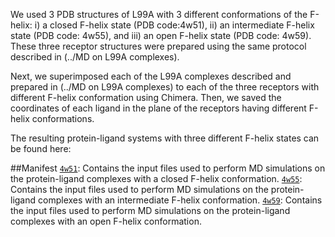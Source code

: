 We used 3 PDB structures of L99A with 3 different conformations of the F-helix: i) a closed F-helix state (PDB code:4w51), ii) an intermediate F-helix state (PDB code: 4w55), and iii) an open F-helix state (PDB code: 4w59). These three receptor structures were prepared using the same protocol described in (../MD on L99A complexes).

Next, we superimposed each of the L99A complexes described and prepared in (../MD on L99A complexes) to each of the three receptors with different F-helix conformation using Chimera. Then, we saved the coordinates of each ligand in the plane of the receptors having different F-helix conformations.

The resulting protein-ligand systems with three different F-helix states can be found here:

##Manifest
[`4w51`](4w51): Contains the input files used to perform MD simulations on the protein-ligand complexes with a closed F-helix conformation.
[`4w55`](4w55): Contains the input files used to perform MD simulations on the protein-ligand complexes with an intermediate F-helix conformation.
[`4w59`](4w59): Contains the input files used to perform MD simulations on the protein-ligand complexes with an open F-helix conformation.


